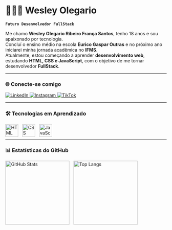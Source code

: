 # 👨🏻‍💻 Wesley Olegario

**`Futuro Desenvolvedor FullStack`**

Me chamo **Wesley Olegario Ribeiro França Santos**, tenho 18 anos e sou apaixonado por tecnologia.  
Concluí o ensino médio na escola **Eurico Gaspar Outras** e no próximo ano iniciarei minha jornada acadêmica no **IFMS**.  
Atualmente, estou começando a aprender **desenvolvimento web**, estudando **HTML, CSS e JavaScript**, com o objetivo de me tornar desenvolvedor **FullStack**.  

---

### 🌐 Conecte-se comigo

<p align="left">
    <a href="https://www.linkedin.com/in/SEU-LINK" target="_blank">
        <img 
            alt="LinkedIn" 
            title="Meu LinkedIn" 
            src="https://img.shields.io/badge/LinkedIn-0077B5?style=for-the-badge&logo=linkedin&logoColor=white"
        />
    </a>
    <a href="https://www.instagram.com/wesleyolegariobr" target="_blank">
        <img 
            alt="Instagram" 
            title="Meu Instagram" 
            src="https://img.shields.io/badge/Instagram-E4405F?style=for-the-badge&logo=instagram&logoColor=white"
        />
    </a>
    <a href="https://www.tiktok.com/@wesleyolegariobr" target="_blank">
        <img 
            alt="TikTok" 
            title="Meu TikTok" 
            src="https://img.shields.io/badge/TikTok-000000?style=for-the-badge&logo=tiktok&logoColor=white"
        />
    </a>
</p>

---

### 🛠️ Tecnologias em Aprendizado

<img 
    align="left" 
    alt="HTML" 
    title="HTML" 
    width="40px" 
    style="padding-right: 10px;" 
    src="https://cdn.jsdelivr.net/gh/devicons/devicon/icons/html5/html5-original.svg" 
/>
<img 
    align="left" 
    alt="CSS" 
    title="CSS" 
    width="40px" 
    style="padding-right: 10px;" 
    src="https://cdn.jsdelivr.net/gh/devicons/devicon/icons/css3/css3-original.svg" 
/>
<img 
    align="left" 
    alt="JavaScript" 
    title="JavaScript" 
    width="40px" 
    style="padding-right: 10px;" 
    src="https://cdn.jsdelivr.net/gh/devicons/devicon/icons/javascript/javascript-original.svg" 
/>

<br/>
<br/>

---

### 📊 Estatísticas do GitHub

<p>
  <img 
    align="left" 
    alt="GitHub Stats" 
    height="200" 
    style="padding-right: 10px;" 
    src="https://github-readme-stats.vercel.app/api?username=Wesleyolegario&show_icons=true&theme=tokyonight&include_all_commits=true&locale=pt-br" 
  />

  <img 
      align="left" 
      alt="Top Langs" 
      height="200" 
      src="https://github-readme-stats.vercel.app/api/top-langs/?username=Wesleyolegario&theme=tokyonight&layout=compact&custom_title=Tecnologias&langs_count=6" 
  />
</p>
